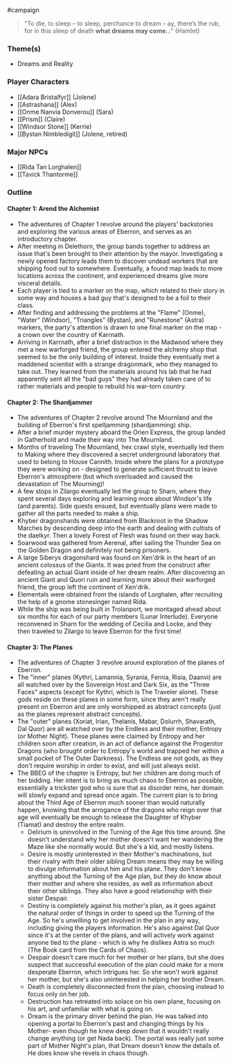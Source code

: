  #campaign 

>“To die, to sleep – to sleep, perchance to dream – ay, there’s the rub, for in this sleep of death **what dreams may come**…” (Hamlet)

### Theme(s)

* Dreams and Reality

### Player Characters

* [[Adara Bristalfyr]] (Jolene)
* [[Astrashana]] (Alex)
* [[Onme Nanvia Donverou]] (Sara)
* [[Prism]] (Claire)
* [[Windsor Stone]] (Kerrie)
* [[Bystan Nimbledigit]] (Jolene, retired)

### Major NPCs

* [[Rida Tan Lorghalen]]
* [[Tavick Thantorme]]

### Outline

#### Chapter 1: Arend the Alchemist

* The adventures of Chapter 1 revolve around the players' backstories and exploring the various areas of Eberron, and serves as an introductory chapter.
* After meeting in Delethorn, the group bands together to address an issue that's been brought to their attention by the mayor. Investigating a newly opened factory leads them to discover undead workers that are shipping food out to somewhere. Eventually, a found map leads to more locations across the continent, and experienced dreams give more visceral details.
* Each player is tied to a marker on the map, which related to their story in some way and houses a bad guy that's designed to be a foil to their class.
* After finding and addressing the problems at the "Flame" (Onme), "Water" (Windsor), "Triangles" (Bystan), and "Runestone" (Astra) markers, the party's attention is drawn to one final marker on the map - a crown over the country of Karrnath.
* Arriving in Karrnath, after a brief distraction in the Madwood where they met a new warforged friend, the group entered the alchemy shop that seemed to be the only building of interest. Inside they eventually met a maddened scientist with a strange dragonmark, who they managed to take out. They learned from the materials around his lab that he had apparently sent all the "bad guys" they had already taken care of to rather materials and people to rebuild his war-torn country.

#### Chapter 2: The Shardjammer

* The adventures of Chapter 2 revolve around The Mournland and the building of Eberron's first spelljamming (shardjamming) ship.
* After a brief murder mystery aboard the Orien Express, the group landed in Gatherhold and made their way into The Mournland.
* Months of traveling The Mournland, hex crawl style, eventually led them to Making where they discovered a secret underground laboratory that used to belong to House Cannith. Inside where the plans for a prototype they were working on - designed to generate sufficient thrust to leave Eberron's atmosphere (but which overloaded and caused the devastation of The Mourning)!
* A few stops in Zilargo eventually led the group to Sharn, where they spent several days exploring and learning more about Windsor's life (and parents). Side quests ensued, but eventually plans were made to gather all the parts needed to make a ship.
* Khyber dragonshards were obtained from Blackroot in the Shadow Marches by descending deep into the earth and dealing with cultists of the daelkyr. Then a lovely Forest of Flesh was found on their way back.
* Soarwood was gathered from Aerenal, after sailing the Thunder Sea on the Golden Dragon and definitely not being prisoners.
* A large Siberys dragonshard was found on Xen'drik in the heart of an ancient colossus of the Giants. It was pried from the construct after defeating an actual Giant inside of her dream realm. After discovering an ancient Giant and Quori ruin and learning more about their warforged friend, the group left the continent of Xen'drik.
* Elementals were obtained from the islands of Lorghalen, after recruiting the help of a gnome stonesinger named Rida.
* While the ship was being built in Trolanport, we montaged ahead about six months for each of our party members (Lunar Interlude). Everyone reconvened in Sharn for the wedding of Cecilia and Locke, and they then traveled to Zilargo to leave Eberron for the first time!

#### Chapter 3: The Planes

* The adventures of Chapter 3 revolve around exploration of the planes of Eberron.
* The "inner" planes (Kythri, Lamannia, Syrania, Fernia, Risia, Daanvi) are all watched over by the Sovereign Host and Dark Six, as the "Three Faces" aspects (except for Kythri, which is The Traveler alone). These gods reside on these planes in some form, since they aren't really present on Eberron and are only worshipped as abstract concepts (just as the planes represent abstract concepts).
* The "outer" planes (Xoriat, Irian, Thelanis, Mabar, Dolurrh, Shavarath, Dal Quor) are all watched over by the Endless and their mother, Entropy (or Mother Night). These planes were claimed by Entropy and her children soon after creation, in an act of defiance against the Progenitor Dragons (who brought order to Entropy's world and trapped her within a small pocket of The Outer Darkness). The Endless are not gods, as they don't require worship in order to exist, and will just always exist.
* The BBEG of the chapter is Entropy, but her children are doing much of her bidding. Her intent is to bring as much chaos to Eberron as possible, essentially a trickster god who is sure that as disorder reins, her domain will slowly expand and spread once again. The current plan is to bring about the Third Age of Eberron much sooner than would naturally happen, knowing that the arrogance of the dragons who reign over that age will eventually be enough to release the Daughter of Khyber (Tiamat) and destroy the entire realm.
	* Delirium is uninvolved in the Turning of the Age this time around. She doesn't understand why her mother doesn't want her wandering the Maze like she normally would. But she's a kid, and mostly listens.
	* Desire is mostly uninterested in their Mother's machinations, but their rivalry with their older sibling Dream means they may be willing to divulge information about him and his plane. They don't know anything about the Turning of the Age plan, but they do know about their mother and where she resides, as well as information about their other siblings. They also have a good relationship with their sister Despair.
	* Destiny is completely against his mother's plan, as it goes against the natural order of things in order to speed up the Turning of the Age. So he's unwilling to get involved in the plan in any way, including giving the players information. He's also against Dal Quor since it's at the center of the plans, and will actively work against anyone tied to the plane - which is why he dislikes Astra so much (The Book card from the Cards of Chaos).
	* Despair doesn't care much for her mother or her plans, but she does suspect that successful execution of the plan could make for a more desperate Eberron, which intrigues her. So she won't work against her mother, but she's also uninterested in helping her brother Dream.
	* Death is completely disconnected from the plan, choosing instead to focus only on her job.
	* Destruction has retreated into solace on his own plane, focusing on his art, and unfamiliar with what is going on.
	* Dream is the primary driver behind the plan. He was talked into opening a portal to Eberron's past and changing things by his Mother- even though he knew deep down that it wouldn't really change anything (or get Nada back). The portal was really just some part of Mother Night's plan, that Dream doesn't know the details of. He does know she revels in chaos though.
